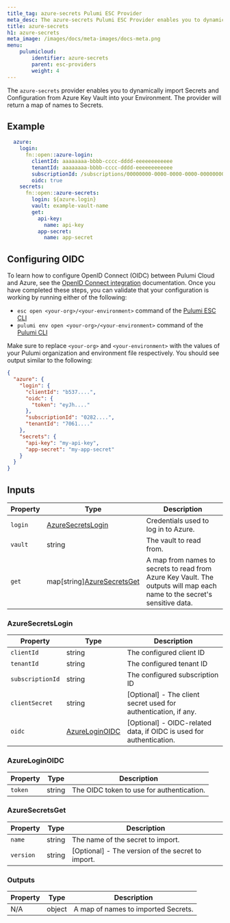 ```yaml
---
title_tag: azure-secrets Pulumi ESC Provider
meta_desc: The azure-secrets Pulumi ESC Provider enables you to dynamically import Secrets from Azure Key Vault into your Environment.
title: azure-secrets
h1: azure-secrets
meta_image: /images/docs/meta-images/docs-meta.png
menu:
    pulumicloud:
        identifier: azure-secrets
        parent: esc-providers
        weight: 4
---
```


The `azure-secrets` provider enables you to dynamically import Secrets and Configuration from Azure Key Vault into your Environment. The provider will return a map of names to Secrets.

## Example

```yaml
  azure:
    login:
      fn::open::azure-login:
        clientId: aaaaaaaa-bbbb-cccc-dddd-eeeeeeeeeeee
        tenantId: aaaaaaaa-bbbb-cccc-dddd-eeeeeeeeeeee
        subscriptionId: /subscriptions/00000000-0000-0000-0000-000000000000
        oidc: true
    secrets:
      fn::open::azure-secrets:
        login: ${azure.login}
        vault: example-vault-name
        get:
          api-key:
            name: api-key
          app-secret:
            name: app-secret
```

## Configuring OIDC

To learn how to configure OpenID Connect (OIDC) between Pulumi Cloud and Azure, see the [OpenID Connect integration](/docs/pulumi-cloud/oidc/azure/) documentation. Once you have completed these steps, you can validate that your configuration is working by running either of the following:

* `esc open <your-org>/<your-environment>` command of the [Pulumi ESC CLI](/docs/esc-cli/)
* `pulumi env open <your-org>/<your-environment>` command of the [Pulumi CLI](/docs/install/)

Make sure to replace `<your-org>` and `<your-environment>` with the values of your Pulumi organization and environment file respectively. You should see output similar to the following:

```json
{
  "azure": {
    "login": {
      "clientId": "b537....",
      "oidc": {
        "token": "eyJh...."
      },
      "subscriptionId": "0282....",
      "tenantId": "7061...."
    },
    "secrets": {
      "api-key": "my-api-key",
      "app-secret": "my-app-secret"
    }
  }
}
```

## Inputs

| Property | Type                                           | Description                                                                                                              |
|----------|------------------------------------------------|--------------------------------------------------------------------------------------------------------------------------|
| `login`  | [AzureSecretsLogin](#azuresecretslogin)        | Credentials used to log in to Azure.                                                                                     |
| `vault`  | string                                         | The vault to read from.                                                                                                  |
| `get`    | map[string][AzureSecretsGet](#azuresecretsget) | A map from names to secrets to read from Azure Key Vault. The outputs will map each name to the secret's sensitive data. |

### AzureSecretsLogin

| Property         | Type                              | Description                                                         |
|------------------|-----------------------------------|---------------------------------------------------------------------|
| `clientId`       | string                            | The configured client ID                                            |
| `tenantId`       | string                            | The configured tenant ID                                            |
| `subscriptionId` | string                            | The configured subscription ID                                      |
| `clientSecret`   | string                            | [Optional] - The client secret used for authentication, if any.     |
| `oidc`           | [AzureLoginOIDC](#azureloginoidc) | [Optional] - OIDC-related data, if OIDC is used for authentication. |

### AzureLoginOIDC

| Property | Type     | Description                               |
|----------|----------|-------------------------------------------|
| `token`  | string   | The OIDC token to use for authentication. |

### AzureSecretsGet

| Property       | Type   | Description                                       |
|----------------|--------|---------------------------------------------------|
| `name`         | string | The name of the secret to import.                 |
| `version`      | string | [Optional] - The version of the secret to import. |

### Outputs

| Property | Type   | Description                         |
|----------|--------|-------------------------------------|
| N/A      | object | A map of names to imported Secrets. |

